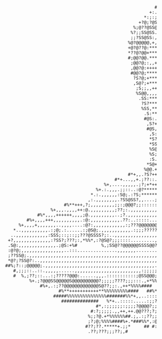 <p align="center">

<pre>
                                                                                                                                
                                                                                                                                 
                                                                        #%++*+,,,++,+%                                           
                                                                     %,,.....;::,,,,.:....,+#                                    
                                                                   %.?;.,,,,,,,,,,,,,++,,,..:+                                   
                                                                %+,:;:..,...,++,,,,,,,++++++,@:                                  
                                                           #%+,,.:;;?@@;.:;@?;,,,,,,,,.,,,,.?@S,                                 
                                                         +:....:;:.,,.S@.,.@;@;,,,,,,:;,,,.?@@S.                                 
                                                       *:;:;?@@.+***++:@@;,:?@@@.,,,,..,,;S??SS*                                 
                                                     +?@;?@SS;+******+,,;@@;:::;::,,,,,,,;S?@;*                                  
                                                   %;@??@SS@:************+.?S?:.,@?.,,,,,:@?+                                    
                                                  %?;;SS@SS.***********++.@SS@S@;.::.,,,,:@+                                     
                                                  ;;?SS@SS:,+++++++++,,..@S@@S;+:?;:.,...,?*                                     
                                                 %@?@@@@@,+,,.::....,,+*.SSS@+   #,:;?@??;:#                                     
                                                 +@?@??@:***%**********+@SS:#        #*?;%                                       
                                                 *??@?@@+**************.SS+            ;;%                                       
                                                 #;@@?@@.**********++*+:@*            %@;*                                       
                                                  ;@@?@;:,,+++++,,,.,*+;+             .;?,                                       
                                                  ,@@?@:++++++++++****,;              ?#*?                                       
                                                  #@@?@;**************::              :  .#                                      
                                                   ?S?@;+************+:.                                                         
                                                   ,S@?;+**********+++:.                                                         
                                                    ;S;;,,+++++++,,,+*;.                                                         
                                                    %S@@,,,,,,,+++****?,                                                         
                                                     .SS:************+@*                                                         
                                                      ?S?************+@#                                                         
                                                      %SS,***********.?                                                          
                                                       .S:*********+.;;                                                          
                                                       #@S:.,,+,,,,,++;                                                          
                                                        ,S?++++++****+?%                                                         
                                                        #@S,**********?,                                                         
                                                         ,S:+*********?;                                                         
                                                         *S?+********+;@#                                                        
                                                         *SS.***++++,+.@#                                                        
                                                         %S@;..::::.,*:@                                                         
                                                         %S;+**+*****+@,                                                         
                                                         :S.*********:@                                                          
                                                        *S@+********.S+                                                          
                                                       %@@.+*******:?:,,,,,,,,,+*%%#                                             
                                                 #*+,,.?S?++*****,;;,++++++++++,,,,,,,,,+*%#                                     
                                            #*+...,,+.;??::.,,...;;,,,,,,,,,,,,,,,++++++,,,.,,+*%#                               
                                        %+,....,,,,,.;?;+*++,,+,;;.:?:.,,,,,,,,,,,,,,,,,,++++++,,,.,       #*+.::.#              
                                     %+.:.,,,.;;::..:@?*******,?;;?@@;;::::::....,,,,,,,,,,,,,,+++,.;*%*,.:;;;;;;@:              
                                   *.:.,,,,,,:S@;.:?S;******+:@?;;??;::::???;;??;::......,,,,,..::;;??;;;;;;???????              
                                  ,:.,,,,,,,,.?SS@SS?,,....;@SS@@@@@@@???????;;;;;;;:::::::;;???;;;;;;??@@@@@@@@@?@#             
                         #%**+++,?;,,,,,,,,,;;:;@@@?;;:::::::::::::::....:::;;???@@?????????;;;;???@@@@@@@@@@@@@@?@#             
                    %+,,,.,,,,++:@.,,,,,,,,,;??;:.,,,,,,,,,,,,,,,,,,,,,,,,+++++,.;@@????????@@@@@@@@@@@@@@@@@@@@@?@%             
               #%*,,,,++++++,,,,;@.,,,,,,,,,..;?.,,,,,,,,,,,,,..........,,,,,.????????@@@@@@@@@@@@@@@@@@@@@@@@@@@@@*             
           #%+,,,,+++,,,,,,,,,,.:@:,,,,,,,,,,,.??:..:::::......:::.::::.::..,.S;@@@@@@@@@@@@@@@@@@@@@@@@@@@@@@@@@@@+             
        %+,,,,+,,,,,,,..,,,,....:@?:,,,,,,,,,,,,:;???@@@@@@@@@??@???@;?;?;:::.@?S@@@@@@@@@@@@@@@@@@@@@@@@@@@@@@@@@@,             
      *..,,,,,,,,,,.:;@;.:......:;@S@;.,,,,,,,,,,,.:;;;??????;;;;;;???@@@?;;;;@;@@@@@@@@@@@@?@@@@@@@@@@@@@@@@@@@@@@.             
     ..,,,,,,,,,,,,:SSS;::;::;;???@SSSS?;:..,,,,,,,,,,,,,,,,,+++++++++,,.,.:;;@;@@@@@@@@@@@@@@@@@@@@@@???@@@@@@@@@@:             
    +?,,,,,,,,,,,,,,:?SS?;???;:,*%%*,:?@S@?;;;::::.........,,,,,,,,,,,,,,,,,,.?;@@@@@@@@@@@?;;?@@@@@@;;???@@@@@@@@?:             
    .S@:,,,,,,,,,,,,,,.;@S:+%#         %,;SS@??@@@@@@SSSS@@?;;?;;;;;;;:;;:::::@;@@@@@@@@@@;;;??@@@@@;?@@@@@@@@@@@@?:             
    :@?@;,,,,,,,,,,,,,,,,..:::...............,,,,,,,.....................::::;@;@@@@@@@@@;;?@@@@@@@@;@@?;;?@@@@@@@?:             
    ;??SS@;.,,,,,,,,,,,,,,,,,,,,,,,,,,,,,,,,,,,,,,,,,,,,,,,,,,,,,,,,,,,,..,,.:@;@@@@@@@@?;;;????@@@@;?@@?;;@@@@@@@?:             
    *@?;?SS@?:..,,,,,,,,,,,,,,,,,,,,,,,,,,,,,,,,,,,,,,,,,,,,,.:....:::::;:..:;S;@@@@@@@@@?;;;;;;;;@@@;??;??@@@@@@@?:             
   ##%;?::;@@@@@;.,,,,,,,,,,,,,,,,,,,,,,,,,,,,,,,,,,,,,,,,,..;;::::;;::;;;;;??S;@@@@@@@@@@@@@@@@;;;@@@???@@@@@@@@@?:             
      #,;;;::..::.,,,,,......,,,,,,,,,,,,,,,,,,,,,,,,,:;;;;;;;;;???@?;???;;???@;@@@@@@@@@@@??@@@;;;@@@@@@@@@@@@@@@?:             
      #  %,;??;::...:;?????@@@:......,,,.:::::::::::;@SS@@@;:.,,,,+******%%%*+?;@@@@@@@@@@@?;;;;;?@@@@@@@@@@@@@@@@?:             
            %+.;?@@@SS@@@@@S@@@@@@@@@@?;;;;;????;;;:::.,+*%%#######      %,:??@:@@@@@@@@@@@@@??@@@@@@@@@@@@@@@@@@@?;             
                #%+,.:;??@@@@@@@@@@@@@S@??;;:.,++*%%%%####          #*,:?@@@@@@:@@@@@@@@@@@@@@@@@@@@@@@@@@@@@@@@@@;;.            
                       #%**+++++++++++**%%%%%%%%%####   ##%*+,,,.:;?@@@??;;;;??:@@@@@@@@@@@@@@@@@@@@@@@@@@@@@@@@@;:;;            
                     #####%%%%%%%%%%%%%%%#######%%*+,,..::::::;??@@?;;;;;;;;;;?:@@@@@@@@@@@@@@@@@@@@@@@@@@@@@@?;::;@,            
                        ##############   %*+..:::::.....:;;?????;;;;??;;;:::;;@;@@@@@@@@@@@@@@@@@@@@@@@@@@@@?;:;?@?,#            
                                     #*,:;;;;;;:;;;;?@@@@?;;;;????;;:::;;;;;;;?;@@@@@@@@@@@@@@@@@@@@@@@@@?;:;?@S?.%              
                                   #:?;;;;;.,,++,++.@@???;?;;;;;:::;;;;;;;;????;@@@@@@@@@@@@@@@@@@@@@@?;::;@@;.+%                
                                  %;;?@.+*%%%%%%##.;,.:;??;;:::;;??;;;;;;??@@@??S@@@@@@@@@@@@@@@@@??;::;?SSS?+#                  
                                  ;?;@;%%%%####%+.*###%%*,:@?;??;;;;;;???@?;?@@?S@@@@@@@@@@@@@@??;:;;?@??;:+#                    
                                 #??;??.*****+.;;*     ## #:@?;;;;;;;??;;;?;;;??@@@@@@@@@@@??;;;;?@@?.*                          
                                  .??;???;;;??;,#           #*+,:;???;?;????;;?;@@@@@@@??;;;;;??;.+%                             
<pre/>


</p>
